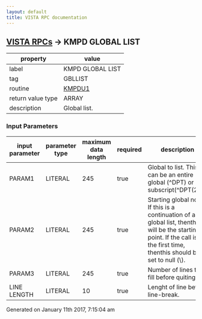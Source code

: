 ```yaml
---
layout: default
title: VISTA RPC documentation
---
```




## [VISTA RPCs](TableOfContent.md) &#8594; KMPD GLOBAL LIST 

 property | value 
--- | --- 
 label | KMPD GLOBAL LIST
 tag | GBLLIST
 routine | [KMPDU1](http://code.osehra.org/dox/Routine_KMPDU1_source.html)
 return value type | ARRAY
 description | Global list.

### Input Parameters

| input parameter | parameter type | maximum data length | required | description | 
| --- | --- | --- | --- | --- | 
| PARAM1 | LITERAL | 245 | true | Global to list.  This can be an entire global (^DPT) or subscript(^DPT(25,). | 
| PARAM2 | LITERAL | 245 | true | Starting global node.  If this is a continuation of a global list, thenthis will be the starting point.  If the call is for the first time, thenthis should be set to null (\\). | 
| PARAM3 | LITERAL | 245 | true | Number of lines to fill before quiting. | 
| LINE LENGTH | LITERAL | 10 | true | Lenght of line before line-break. | 




 Generated on January 11th 2017, 7:15:04 am